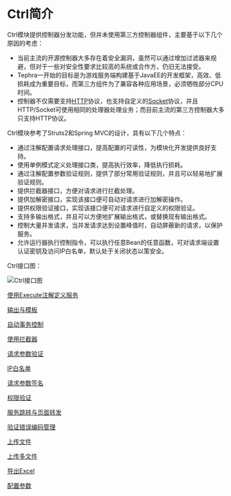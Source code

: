 # Ctrl简介
Ctrl模块提供控制器分发功能，但并未使用第三方控制器组件，主要基于以下几个原因的考虑：
- 当前主流的开源控制器大多存在着安全漏洞，虽然可以通过增加过滤器来规避，但对于一些对安全性要求比较高的系统或合作方，仍旧无法接受。
- Tephra一开始的目标是为游戏服务端构建基于JavaEE的开发框架，高效、低损耗成为重要目标，而第三方组件为了兼容各种应用场景，必须牺牲部分CPU时间。
- 控制器不仅需要支持[HTTP](../tephra-ctrl-http)协议，也支持自定义的[Socket](../tephra-ctrl-socket)协议，并且HTTP/Socket可使用相同的处理器处理业务；而目前主流的第三方控制器大多只支持HTTP协议。

Ctrl模块参考了Struts2和Spring MVC的设计，具有以下几个特点：

- 通过注解配置请求处理接口，提高配置的可读性，为模块化开发提供良好支持。
- 使用单例模式定义处理接口类，提高执行效率，降低执行损耗。
- 通过注解配置参数验证规则，提供了部分常用验证规则，并且可以轻易地扩展验证规则。
- 提供拦截器接口，方便对请求进行拦截处理。
- 提供加解密接口，实现该接口便可自动对请求进行加解密操作。
- 提供权限验证接口，实现该接口便可对请求进行自定义的权限验证。
- 支持多输出格式，并且可以方便地扩展输出格式，或替换现有输出格式。
- 控制大量并发请求，当并发请求达到设置峰值时，自动屏蔽新的请求，以保护服务。
- 允许运行器执行控制指令，可以执行任意Bean的任意函数，可对请求端设置认证密钥及访问IP白名单，默认处于关闭状态以策安全。

Ctrl接口图：

![Ctrl接口图](doc/uml/interface.png)

[使用Execute注解定义服务](doc/execute.md)

[输出与模板](doc/template.md)

[自动事务控制](doc/transaction.md)

[使用拦截器](doc/interceptor.md)

[请求参数验证](doc/validate.md)

[IP白名单](doc/trustful-ip.md)

[请求参数签名](doc/sign.md)

[权限验证](doc/permit.md)

[服务跳转与页面转发](doc/forward.md)

[验证错误编码管理](doc/failure-code.md)

[上传文件](doc/upload.md)

[上传多文件](doc/uploads.md)

[导出Excel](doc/excel.md)

[配置参数](src/main/resources/ctrl.tephra.config)
